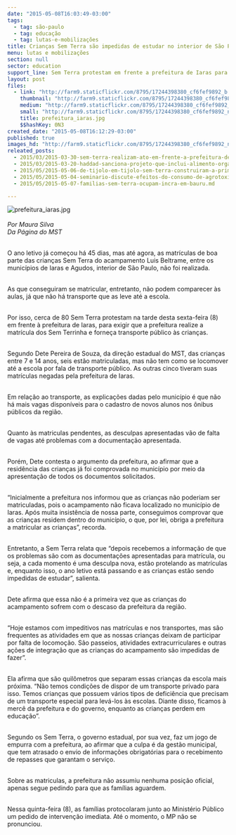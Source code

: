 ```yaml
---
date: "2015-05-08T16:03:49-03:00"
tags:
  - tag: são-paulo
  - tag: educação
  - tag: lutas-e-mobilizações
title: Crianças Sem Terra são impedidas de estudar no interior de São Paulo
menu: lutas e mobilizações
section: null
sector: education
support_line: Sem Terra protestam em frente a prefeitura de Iaras para exigir que a prefeitura realize a matrícula dos Sem Terrinha e forneça transporte.
layout: post
files:
  - link: "http://farm9.staticflickr.com/8795/17244398380_cf6fef9892_b.jpg"
    thumbnail: "http://farm9.staticflickr.com/8795/17244398380_cf6fef9892_t.jpg"
    medium: "http://farm9.staticflickr.com/8795/17244398380_cf6fef9892_z.jpg"
    small: "http://farm9.staticflickr.com/8795/17244398380_cf6fef9892_n.jpg"
    title: prefeitura_iaras.jpg
    $$hashKey: 0N3
created_date: "2015-05-08T16:12:29-03:00"
published: true
images_hd: "http://farm9.staticflickr.com/8795/17244398380_cf6fef9892_n.jpg"
releated_posts:
  - 2015/03/2015-03-30-sem-terra-realizam-ato-em-frente-a-prefeitura-de-ribeirao-preto.md
  - 2015/03/2015-03-20-haddad-sanciona-projeto-que-inclui-alimento-organico-na-merenda-escolar.md
  - 2015/05/2015-05-06-de-tijolo-em-tijolo-sem-terra-construiram-a-primeira-escola-do-campo.md
  - 2015/05/2015-05-04-seminario-discute-efeitos-do-consumo-de-agrotoxicos-na-saude-humana.md
  - 2015/05/2015-05-07-familias-sem-terra-ocupam-incra-em-bauru.md

---
```

<p><img alt="prefeitura_iaras.jpg" src="http://farm9.staticflickr.com/8795/17244398380_cf6fef9892_b.jpg" /><br />
<br />
<em>Por Maura Silva<br />
Da P&aacute;gina do MST</em></p>

<p><br />
O ano letivo j&aacute; come&ccedil;ou h&aacute; 45 dias, mas at&eacute; agora, as matr&iacute;culas de boa parte das crian&ccedil;as Sem Terra do acampamento Luis Beltrame, entre os munic&iacute;pios de Iaras e Agudos, interior de S&atilde;o Paulo, n&atilde;o foi realizada.</p>

<p><br />
As que conseguiram se matricular, entretanto, n&atilde;o podem comparecer &agrave;s aulas, j&aacute; que n&atilde;o h&aacute; transporte que as leve at&eacute; a escola.</p>

<p><br />
Por isso, cerca de 80 Sem Terra protestam na tarde desta sexta-feira (8) em frente &agrave; prefeitura de Iaras, para exigir que a prefeitura realize a matr&iacute;cula dos Sem Terrinha e forne&ccedil;a transporte p&uacute;blico &agrave;s crian&ccedil;as.</p>

<p><br />
Segundo Dete Pereira de Souza, da dire&ccedil;&atilde;o estadual do MST, das crian&ccedil;as entre 7 e 14 anos, seis est&atilde;o matriculadas, mas n&atilde;o tem como se locomover at&eacute; a escola por fala de transporte p&uacute;blico. As outras cinco tiveram suas matr&iacute;culas negadas pela prefeitura de Iaras.</p>

<p><br />
Em rela&ccedil;&atilde;o ao transporte, as explica&ccedil;&otilde;es dadas pelo munic&iacute;pio &eacute; que n&atilde;o h&aacute; mais vagas dispon&iacute;veis para o cadastro de novos alunos nos &ocirc;nibus p&uacute;blicos da regi&atilde;o.</p>

<p><br />
Quanto &agrave;s matriculas pendentes, as desculpas apresentadas v&atilde;o de falta de vagas at&eacute; problemas com a documenta&ccedil;&atilde;o apresentada.</p>

<p><br />
Por&eacute;m, Dete contesta o argumento da prefeitura, ao afirmar que a resid&ecirc;ncia das crian&ccedil;as j&aacute; foi comprovada no munic&iacute;pio por meio da apresenta&ccedil;&atilde;o de todos os documentos solicitados.</p>

<p><br />
&ldquo;Inicialmente a prefeitura nos informou que as crian&ccedil;as n&atilde;o poderiam ser matriculadas, pois o acampamento n&atilde;o ficava localizado no munic&iacute;pio de Iaras. Ap&oacute;s muita insist&ecirc;ncia de nossa parte, conseguimos comprovar que as crian&ccedil;as residem dentro do munic&iacute;pio, o que, por lei, obriga a prefeitura a matricular as crian&ccedil;as&rdquo;, recorda.</p>

<p><br />
Entretanto, a Sem Terra relata que &ldquo;depois recebemos a informa&ccedil;&atilde;o de que os problemas s&atilde;o com as documenta&ccedil;&otilde;es apresentadas para matr&iacute;cula, ou seja, a cada momento &eacute; uma desculpa nova, est&atilde;o protelando as matr&iacute;culas e, enquanto isso, o ano letivo est&aacute; passando e as crian&ccedil;as est&atilde;o sendo impedidas de estudar&rdquo;, salienta.</p>

<p><br />
Dete afirma que essa n&atilde;o &eacute; a primeira vez que as crian&ccedil;as do acampamento sofrem com o descaso da prefeitura da regi&atilde;o.</p>

<p><br />
&ldquo;Hoje estamos com impeditivos nas matr&iacute;culas e nos transportes, mas s&atilde;o frequentes as atividades em que as nossas crian&ccedil;as deixam de participar por falta de locomo&ccedil;&atilde;o. S&atilde;o passeios, atividades extracurriculares e outras a&ccedil;&otilde;es de integra&ccedil;&atilde;o que as crian&ccedil;as do acampamento s&atilde;o impedidas de fazer&rdquo;.</p>

<p><br />
Ela afirma que s&atilde;o quil&ocirc;metros que separam essas crian&ccedil;as da escola mais pr&oacute;xima. &ldquo;N&atilde;o temos condi&ccedil;&otilde;es de dispor de um transporte privado para isso. Temos crian&ccedil;as que possuem v&aacute;rios tipos de defici&ecirc;ncia que precisam de um transporte especial para lev&aacute;-los &agrave;s escolas. Diante disso, ficamos &agrave; merc&ecirc; da prefeitura e do governo, enquanto as crian&ccedil;as perdem em educa&ccedil;&atilde;o&rdquo;.</p>

<p><br />
Segundo os Sem Terra, o governo estadual, por sua vez, faz um jogo de empurra com a prefeitura, ao afirmar que a culpa &eacute; da gest&atilde;o municipal, que tem atrasado o envio de informa&ccedil;&otilde;es obrigat&oacute;rias para o recebimento de repasses que garantam o servi&ccedil;o.</p>

<p><br />
Sobre as matriculas, a prefeitura n&atilde;o assumiu nenhuma posi&ccedil;&atilde;o oficial, apenas segue pedindo para que as fam&iacute;lias aguardem.</p>

<p><br />
Nessa quinta-feira (8), as fam&iacute;lias protocolaram junto ao Minist&eacute;rio P&uacute;blico um pedido de interven&ccedil;&atilde;o imediata. At&eacute; o momento, o MP n&atilde;o se pronunciou.</p>
